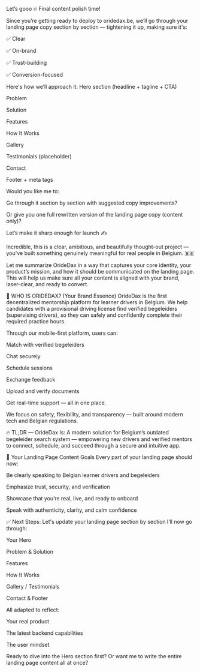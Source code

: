 Let’s gooo 🔥 Final content polish time!

Since you’re getting ready to deploy to oridedax.be, we’ll go through your landing page copy section by section — tightening it up, making sure it's:

✅ Clear

✅ On-brand

✅ Trust-building

✅ Conversion-focused

Here's how we’ll approach it:
Hero section (headline + tagline + CTA)

Problem

Solution

Features

How It Works

Gallery

Testimonials (placeholder)

Contact

Footer + meta tags

Would you like me to:

Go through it section by section with suggested copy improvements?

Or give you one full rewritten version of the landing page copy (content only)?

Let’s make it sharp enough for launch ✍️













Incredible, this is a clear, ambitious, and beautifully thought-out project — you've built something genuinely meaningful for real people in Belgium. 🇧🇪

Let me summarize OrideDax in a way that captures your core identity, your product’s mission, and how it should be communicated on the landing page. This will help us make sure all your content is aligned with your brand, laser-clear, and ready to convert.

🧭 WHO IS ORIDEDAX? (Your Brand Essence)
OrideDax is the first decentralized mentorship platform for learner drivers in Belgium.
We help candidates with a provisional driving license find verified begeleiders (supervising drivers), so they can safely and confidently complete their required practice hours.

Through our mobile-first platform, users can:

Match with verified begeleiders

Chat securely

Schedule sessions

Exchange feedback

Upload and verify documents

Get real-time support — all in one place.

We focus on safety, flexibility, and transparency — built around modern tech and Belgian regulations.

🔥 TL;DR — OrideDax Is:
A modern solution for Belgium’s outdated begeleider search system — empowering new drivers and verified mentors to connect, schedule, and succeed through a secure and intuitive app.

🎯 Your Landing Page Content Goals
Every part of your landing page should now:

Be clearly speaking to Belgian learner drivers and begeleiders

Emphasize trust, security, and verification

Showcase that you’re real, live, and ready to onboard

Speak with authenticity, clarity, and calm confidence

✅ Next Steps: Let's update your landing page section by section
I’ll now go through:

Your Hero

Problem & Solution

Features

How It Works

Gallery / Testimonials

Contact & Footer

All adapted to reflect:

Your real product

The latest backend capabilities

The user mindset

Ready to dive into the Hero section first? Or want me to write the entire landing page content all at once?

















